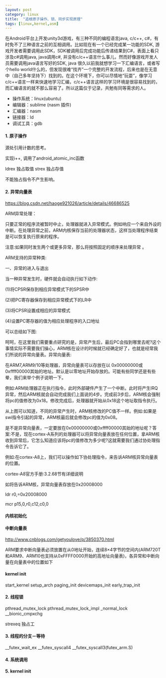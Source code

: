 ```yaml
---
layout: post
category: linux
title:  "追根原子操作、锁、同步实现原理"
tags: [linux,kernel,asm]
---
```


在Android平台上开发unity3d游戏，有三种不同的编程语言java, c/c++, c#，有时免不了三种语言之前的互相调用。比如现在有一个已经完成某一功能的SDK, 游戏开发者需要调用此SDK，SDK被调用后完成功能后传递结果到C#，表面上看只涉及c#调用java, java调用c#, 并没有c/c++语言什么事儿，然而好像游戏开发人员需要调用java语言写好的SDK, java
很久以前我就想学习一下汇编语言，或者写个hello world什么的，但发现很难“找齐”一个完整的开发流程，后来也是在无意中（自己多年坚持下）找到的。在这个环境下，你可以尽情地“玩耍”，像学习c/c++语言一样来快速地学习汇编，c/c++语言这样的学习环境是很容易找到的，而汇编语言的就不那么容易了。所以这篇仅于记录，共勉有同等需求的人。

<!-- more -->

* 操作系统：linux(ubuntu)
* 编辑器：sublime (nasm 插件)
* 汇编器：nasm
* 链接器：ld
* 调试工具：gdb

#### 1. 原子操作

源处引用计数的思考。

实现i++, 调用了android_atomic_inc函数


ldrex 独占取值
strex 独占存值

不能独占指令不产生影响。


#### 2. 异常向量表

https://blog.csdn.net/haoge921026/article/details/46686525


ARM异常处理：

只要正常的程序流被暂时中止，处理器就进入异常模式。例如响应一个来自外设的中断。在处理异常之前，ARM内核保存当前的处理器状态，这样当处理程序结束是可以恢复执行原来的程序。

注意:如果同时发生两个或更多异常，那么将按照固定的顺序来处理异常 。

ARM支持的异常种类:

一、异常的进入与退出

当一种异常发生时，硬件就会自动执行如下动作:

(1)将CPSR保存到相应异常模式下的SPSR中

(2)把PC寄存器保存到相应异常模式下的LR中

(3)将CPSR设置成相应的异常模式

(4)设置PC寄存器的值为相应处理程序的入口地址

可以总结如下图:

呵呵，在这里我们需要重点研究的是，异常产生后，最后PC会指到哪里去呢?这个事情实际不需要我们操心，ARM核在设计的时候就已经确定好了，也就是经常我们所说的异常向量表。异常向量表:

在ARM7,ARM9/10等处理器，异常向量表可以存放在以 0x00000000或0xffff00000其始的地址。默认是以零地址开始存放的。可能有些同学还是有些晕，我们来举个例子说明一下。

例如:ARM处理器正在执行指令，此时外部硬件产生了一个中断。此时将产生IRQ异常，然后ARM核就会自动完成我们上面说的4步。完成前3步后，ARM核会强制将pc的值修改为0x18。修改完成后，处理器就开始从0x18这个地址取指令执行。

从上图可以知道，不同的异常产生时，ARM核修改的PC值不一样。例如:如果是swi指令引起的异常，ARM核最后就会修改pc的值为0x08。

是不是异常向量表，一定要放在0x00000000或0xffff00000其始的地址呢？答案:不是，现在cortex-A系列的处理器可以将异常向量表放在任何位置，拿ARM核收到异常后，它怎么知道应该将pc的值修改为多少呢?这就需要我们通过协处理指令告诉它了。

例如:在cortex-A8上，我们可以操作如下协处理指令，来告诉ARM核异常向量表的位置。

cortex-A8官方手册:3.2.68节有详细说明

如将告诉ARM核，异常向量表存放在0x20008000

ldr r0,=0x20008000

mcr p15,0,r0,c12,c0,0


#### 内核初始化


#### 中断向量表

http://www.cnblogs.com/getyoulove/p/3850370.html


ARM要求中断向量表必须放置在从0地址开始，连续8×4字节的空间内(ARM720T和ARM9、ARM10也支持从0xFFFF0000开始的高地址向量表)，各异常和中断向量在向量表中的位置如下


#### kernel init


start_kernel
setup_arch
paging_init
devicemaps_init
early_trap_init



#### 2. 线程锁


pthread_mutex_lock
pthread_mutex_lock_impl
_normal_lock
__bionic_cmpxchg

strexeq 独占工


#### 3. 线程的分支－等待

__futex_wait_ex
__futex_syscall4
__futex_syscall3(futex_arm.S)

#### 4. 系统调用

#### 5. kernel init





